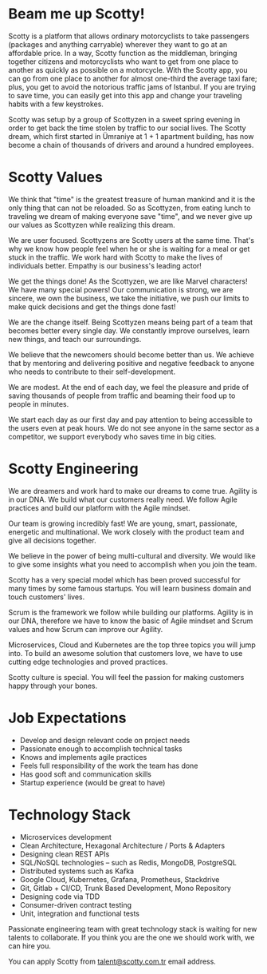 # Beam me up Scotty!
Scotty is a platform that allows ordinary motorcyclists to take passengers (packages and anything carryable) wherever they want to go at an affordable price. In a way, Scotty function as the middleman, bringing together citizens and motorcyclists who want to get from one place to another as quickly as possible on a motorcycle. With the Scotty app, you can go from one place to another for almost one-third the average taxi fare; plus, you get to avoid the notorious traffic jams of Istanbul. If you are trying to save time, you can easily get into this app and change your traveling habits with a few keystrokes.

Scotty was setup by a group of Scottyzen in a sweet spring evening in order to get back the time stolen by traffic to our social lives. The Scotty dream, which first started in Ümraniye at 1 + 1 apartment building, has now become a chain of thousands of drivers and around a hundred employees.

# Scotty Values

We think that "time" is the greatest treasure of human mankind and it is the only thing that can not be reloaded. So as Scottyzen, from eating lunch to traveling we dream of making everyone save "time", and we never give up our values as Scottyzen while realizing this dream.

We are user focused. Scottyzens are Scotty users at the same time. That's why we know how people feel when he or she is waiting for a meal or get stuck in the traffic. We work hard with Scotty to make the lives of individuals better. Empathy is our business's leading actor!

We get the things done! As the Scottyzen, we are like Marvel characters! We have many special powers! Our communication is strong, we are sincere, we own the business, we take the initiative, we push our limits to make quick decisions and get the things done fast!

We are the change itself. Being Scottyzen means being part of a team that becomes better every single day. We constantly improve ourselves, learn new things, and teach our surroundings. 

We believe that the newcomers should become better than us. We achieve that by mentoring and delivering positive and negative feedback to anyone who needs to contribute to their self-development.

We are modest. At the end of each day, we feel the pleasure and pride of saving thousands of people from traffic and beaming their food up to people in minutes. 

We start each day as our first day and pay attention to being accessible to the users even at peak hours. We do not see anyone in the same sector as a competitor, we support everybody who saves time in big cities.

# Scotty Engineering

We are dreamers and work hard to make our dreams to come true. Agility is in our DNA. We build what our customers really need. We follow Agile practices and build our platform with the Agile mindset.

Our team is growing incredibly fast! We are young, smart, passionate, energetic and multinational. We work closely with the product team and give all decisions together.

We believe in the power of being multi-cultural and diversity. We would like to give some insights what you need to accomplish when you join the team.

Scotty has a very special model which has been proved successful for many times by some famous startups. You will learn business domain and touch customers' lives.

Scrum is the framework we follow while building our platforms. Agility is in our DNA, therefore we have to know the basic of Agile mindset and Scrum values and how Scrum can improve our Agility.

Microservices, Cloud and Kubernetes are the top three topics you will jump into. To build an awesome solution that customers love, we have to use cutting edge technologies and proved practices.

Scotty culture is special. You will feel the passion for making customers happy through your bones.

# Job Expectations

* Develop and design relevant code on project needs
* Passionate enough to accomplish technical tasks
* Knows and implements agile practices
* Feels full responsibility of the work the team has done
* Has good soft and communication skills
* Startup experience (would be great to have)

# Technology Stack

* Microservices development
* Clean Architecture, Hexagonal Architecture / Ports & Adapters
* Designing clean REST APIs
* SQL/NoSQL technologies – such as Redis, MongoDB, PostgreSQL
* Distributed systems such as Kafka
* Google Cloud, Kubernetes, Grafana, Prometheus, Stackdrive
* Git, Gitlab + CI/CD, Trunk Based Development, Mono Repository
* Designing code via TDD
* Consumer-driven contract testing
* Unit, integration and functional tests

Passionate engineering team with great technology stack is waiting for new talents to collaborate. If you think you are the one we should work with, we can hire you.

You can apply Scotty from [talent@scotty.com.tr](mailto:talent@scotty.com.tr) email address.
